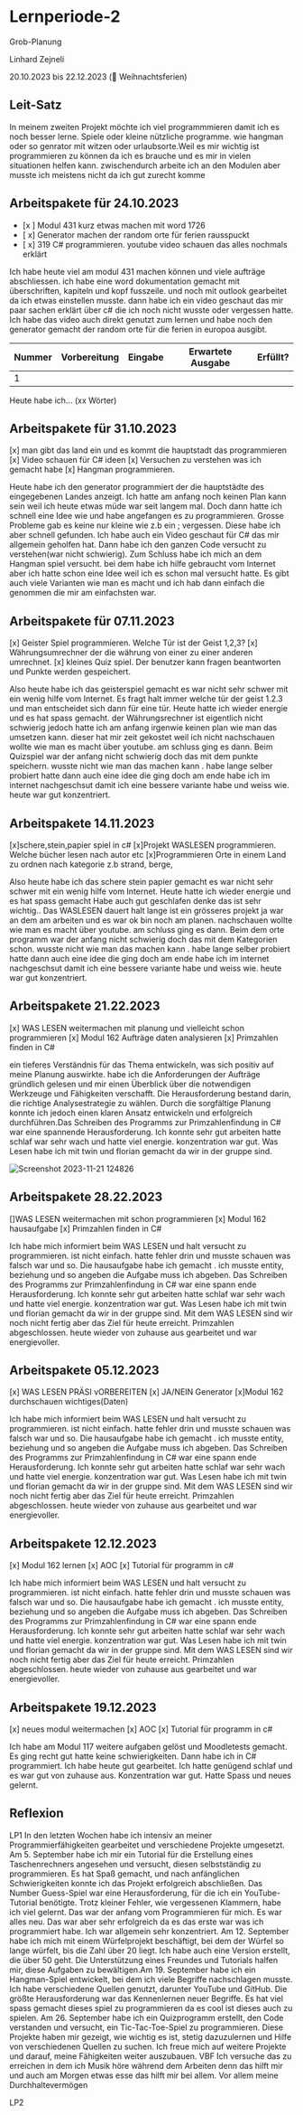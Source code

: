 # Lernperiode-2

Grob-Planung

Linhard Zejneli

20.10.2023 bis 22.12.2023 (🎄 Weihnachtsferien)

## Leit-Satz

In meinem zweiten Projekt möchte ich viel programmmieren damit ich es noch besser lerne. Spiele oder kleine nützliche programme. wie hangman oder so genrator mit witzen oder urlaubsorte.Weil es mir wichtig ist programmieren zu können da ich es brauche und es mir in vielen situationen helfen kann. zwischendurch arbeite ich an den Modulen aber musste ich meistens nicht da ich gut zurecht komme

## Arbeitspakete für 24.10.2023

- [x ] Modul 431 kurz etwas machen mit word 1726
- [ x] Generator machen der random orte für ferien rausspuckt
- [ x] 319 C# programmieren. youtube video schauen das alles nochmals erklärt

Ich habe heute viel am modul 431 machen können und viele aufträge abschliessen. ich habe eine word dokumentation gemacht mit überschriften, kapiteln und kopf fusszeile. und noch mit outlook gearbeitet da ich etwas einstellen musste. dann habe ich ein video geschaut das mir paar sachen erklärt über c# die ich noch nicht wusste oder vergessen hatte. Ich habe das video auch direkt genutzt zum lernen und habe noch den generator gemacht der random orte für die ferien in europoa ausgibt.


| Nummer | Vorbereitung | Eingabe | Erwartete Ausgabe | Erfüllt? |
| --- | --- | --- | --- | --- |
| 1   |     |     |     |     |

Heute habe ich... (xx Wörter)

## Arbeitspakete für 31.10.2023

[x] man gibt das land ein und es kommt die hauptstadt das programmieren
[x] Video schauen für C# ideen
[x] Versuchen zu verstehen was ich gemacht habe
[x] Hangman programmieren.


Heute habe ich den generator programmiert der die hauptstädte des eingegebenen Landes anzeigt. Ich hatte am anfang noch keinen Plan kann sein weil ich heute etwas müde war seit langem mal. Doch dann hatte ich schnell eine Idee wie und habe angefangen es zu programmieren. Grosse Probleme gab es keine nur kleine wie z.b ein ; vergessen. Diese habe ich aber schnell gefunden. Ich habe auch ein Video geschaut für C# das mir allgemein geholfen hat. Dann habe ich den ganzen Code versucht zu verstehen(war nicht schwierig). Zum Schluss habe ich mich an dem Hangman spiel versucht. bei dem habe ich hilfe gebraucht vom Internet aber ich hatte schon eine Idee weil ich es schon mal versucht hatte. Es gibt auch viele Varianten wie man es macht und ich hab dann einfach die genommen die mir am einfachsten war.




## Arbeitspakete für 07.11.2023

[x] Geister Spiel programmieren. Welche Tür ist der Geist 1,2,3?
[x] Währungsumrechner der die währung von einer zu einer anderen umrechnet.
[x] kleines Quiz spiel. Der benutzer kann fragen beantworten und Punkte werden gespeichert.



Also heute habe ich das geisterspiel gemacht es war nicht sehr schwer mit ein wenig hilfe vom Internet. Es fragt halt immer welche tür der geist 1.2.3 und man entscheidet sich dann für eine tür. Heute hatte ich wieder energie und es hat spass gemacht. der Währungsrechner ist eigentlich nicht schwierig jedoch hatte ich am anfang irgenwie keinen plan wie man das umsetzen kann. dieser hat mir zeit gekostet weil ich nicht nachschauen wollte wie man es macht über youtube. am schluss ging es dann. Beim Quizspiel war der anfang nicht schwierig doch das mit dem punkte speichern. wusste nicht wie man das machen kann . habe lange selber probiert hatte dann auch eine idee die ging doch am ende habe ich im internet nachgeschsut damit ich eine bessere variante habe und weiss wie. heute war gut konzentriert.





## Arbeitspakete 14.11.2023


[x]schere,stein,papier spiel in c#
[x]Projekt WASLESEN programmieren. Welche bücher lesen nach autor etc
[x]Programmieren Orte in einem Land zu ordnen nach kategorie z.b strand, berge, 


Also heute habe ich das schere stein papier gemacht es war nicht sehr schwer mit ein wenig hilfe vom Internet. Heute hatte ich wieder energie und es hat spass gemacht Habe auch gut geschlafen denke das ist sehr wichtig.. Das WASLESEN dauert halt lange ist ein grösseres projekt ja war an dem am arbeiten und es war ok bin noch am planen. nachschauen wollte wie man es macht über youtube. am schluss ging es dann. Beim dem orte  programm  war der anfang nicht schwierig doch das mit dem Kategorien schon. wusste nicht wie man das machen kann . habe lange selber probiert hatte dann auch eine idee die ging doch am ende habe ich im internet nachgeschsut damit ich eine bessere variante habe und weiss wie. heute war gut konzentriert.



## Arbeitspakete 21.22.2023

[x] WAS LESEN weitermachen mit planung und vielleicht schon programmieren
[x] Modul 162 Aufträge daten analysieren
[x] Primzahlen finden in C#


ein tieferes Verständnis für das Thema entwickeln, was sich positiv auf meine Planung auswirkte. habe ich die Anforderungen der Aufträge gründlich gelesen und mir einen Überblick über die notwendigen Werkzeuge und Fähigkeiten verschafft.
Die Herausforderung bestand darin, die richtige Analysestrategie zu wählen. Durch die sorgfältige Planung konnte ich jedoch einen klaren Ansatz entwickeln und erfolgreich durchführen.Das Schreiben des Programms zur Primzahlenfindung in C# war eine spannende Herausforderung. Ich konnte sehr gut arbeiten hatte schlaf war sehr wach und hatte viel energie. konzentration war gut. Was Lesen habe ich mit twin und florian gemacht da wir in der gruppe sind.


![Screenshot 2023-11-21 124826](https://github.com/TopG1Top/Lernperiode-2/assets/142886028/f9fda32d-bfae-4f5b-bcb4-a21414e8012b)


## Arbeitspakete 28.22.2023

[]WAS LESEN weitermachen mit  schon programmieren
[x] Modul 162 hausaufgabe
[x] Primzahlen finden in C#



Ich habe mich informiert beim WAS LESEN und halt versucht zu programmieren. ist nicht einfach. hatte fehler drin und musste schauen was falsch war und so. Die hausaufgabe habe ich gemacht . ich musste entity, beziehung und so angeben die Aufgabe muss ich abgeben. Das Schreiben des Programms zur Primzahlenfindung in C# war eine spann ende Herausforderung. Ich konnte sehr gut arbeiten hatte schlaf war sehr wach und hatte viel energie. konzentration war gut. Was Lesen habe ich mit twin und florian gemacht da wir in der gruppe sind. Mit dem WAS LESEN sind wir noch nicht fertig aber das Ziel für heute erreicht. Primzahlen abgeschlossen. heute wieder von zuhause aus gearbeitet und war energievoller.


## Arbeitspakete 05.12.2023

[x] WAS LESEN PRÄSI vORBEREITEN
[x] JA/NEIN Generator 
[x]Modul 162 durchschauen wichtiges(Daten)


Ich habe mich informiert beim WAS LESEN und halt versucht zu programmieren. ist nicht einfach. hatte fehler drin und musste schauen was falsch war und so. Die hausaufgabe habe ich gemacht . ich musste entity, beziehung und so angeben die Aufgabe muss ich abgeben. Das Schreiben des Programms zur Primzahlenfindung in C# war eine spann ende Herausforderung. Ich konnte sehr gut arbeiten hatte schlaf war sehr wach und hatte viel energie. konzentration war gut. Was Lesen habe ich mit twin und florian gemacht da wir in der gruppe sind. Mit dem WAS LESEN sind wir noch nicht fertig aber das Ziel für heute erreicht. Primzahlen abgeschlossen. heute wieder von zuhause aus gearbeitet und war energievoller.


## Arbeitspakete 12.12.2023

[x] Modul 162 lernen
[x] AOC
[x] Tutorial für programm in c#


Ich habe mich informiert beim WAS LESEN und halt versucht zu programmieren. ist nicht einfach. hatte fehler drin und musste schauen was falsch war und so. Die hausaufgabe habe ich gemacht . ich musste entity, beziehung und so angeben die Aufgabe muss ich abgeben. Das Schreiben des Programms zur Primzahlenfindung in C# war eine spann ende Herausforderung. Ich konnte sehr gut arbeiten hatte schlaf war sehr wach und hatte viel energie. konzentration war gut. Was Lesen habe ich mit twin und florian gemacht da wir in der gruppe sind. Mit dem WAS LESEN sind wir noch nicht fertig aber das Ziel für heute erreicht. Primzahlen abgeschlossen. heute wieder von zuhause aus gearbeitet und war energievoller.


## Arbeitspakete 19.12.2023

[x] neues modul weitermachen 
[x] AOC
[x] Tutorial für programm in c#


Ich habe am Modul 117 weitere aufgaben gelöst und Moodletests gemacht. Es ging recht gut hatte keine schwierigkeiten. Dann habe ich in C# programmiert. Ich habe heute gut gearbeitet. Ich hatte genügend schlaf und es war gut von zuhause aus. Konzentration war gut. Hatte Spass und neues gelernt.



## Reflexion


LP1
In den letzten Wochen habe ich intensiv an meiner Programmierfähigkeiten gearbeitet und verschiedene Projekte umgesetzt. Am 5. September habe ich mir ein Tutorial für die Erstellung eines Taschenrechners angesehen und versucht, diesen selbstständig zu programmieren. Es hat Spaß gemacht, und nach anfänglichen Schwierigkeiten konnte ich das Projekt erfolgreich abschließen. Das Number Guess-Spiel war eine Herausforderung, für die ich ein YouTube-Tutorial benötigte. Trotz kleiner Fehler, wie vergessenen Klammern, habe ich viel gelernt. Das war der anfang vom Programmieren für mich. Es war alles neu. Das war aber sehr erfolgreich da es das erste war was ich programmiert habe. Ich war allgemein sehr konzentriert. Am 12. September habe ich mich mit einem Würfelprojekt beschäftigt, bei dem der Würfel so lange würfelt, bis die Zahl über 20 liegt. Ich habe auch eine Version erstellt, die über 50 geht. Die Unterstützung eines Freundes und Tutorials halfen mir, diese Aufgaben zu bewältigen.Am 19. September habe ich ein Hangman-Spiel entwickelt, bei dem ich viele Begriffe nachschlagen musste. Ich habe verschiedene Quellen genutzt, darunter YouTube und GitHub. Die größte Herausforderung war das Kennenlernen neuer Begriffe. Es hat viel spass gemacht dieses spiel zu programmieren da es cool ist dieses auch zu spielen. Am 26. September habe ich ein Quizprogramm erstellt, den Code verstanden und versucht, ein Tic-Tac-Toe-Spiel zu programmieren. Diese Projekte haben mir gezeigt, wie wichtig es ist, stetig dazuzulernen und Hilfe von verschiedenen Quellen zu suchen. Ich freue mich auf weitere Projekte und darauf, meine Fähigkeiten weiter auszubauen. VBF Ich versuche das zu erreichen in dem ich Musik höre während dem Arbeiten denn das hilft mir und auch am Morgen etwas esse das hilft mir bei allem. Vor allem meine Durchhaltevermögen


LP2









